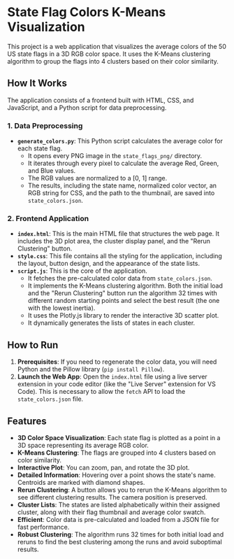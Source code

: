# State Flag Colors K-Means Visualization

This project is a web application that visualizes the average colors of the 50 US state flags in a 3D RGB color space. It uses the K-Means clustering algorithm to group the flags into 4 clusters based on their color similarity.

## How It Works

The application consists of a frontend built with HTML, CSS, and JavaScript, and a Python script for data preprocessing.

### 1. Data Preprocessing

-   **`generate_colors.py`**: This Python script calculates the average color for each state flag.
    -   It opens every PNG image in the `state_flags_png/` directory.
    -   It iterates through every pixel to calculate the average Red, Green, and Blue values.
    -   The RGB values are normalized to a [0, 1] range.
    -   The results, including the state name, normalized color vector, an RGB string for CSS, and the path to the thumbnail, are saved into `state_colors.json`.

### 2. Frontend Application

-   **`index.html`**: This is the main HTML file that structures the web page. It includes the 3D plot area, the cluster display panel, and the "Rerun Clustering" button.
-   **`style.css`**: This file contains all the styling for the application, including the layout, button design, and the appearance of the state lists.
-   **`script.js`**: This is the core of the application.
    -   It fetches the pre-calculated color data from `state_colors.json`.
    -   It implements the K-Means clustering algorithm. Both the initial load and the "Rerun Clustering" button run the algorithm 32 times with different random starting points and select the best result (the one with the lowest inertia).
    -   It uses the Plotly.js library to render the interactive 3D scatter plot.
    -   It dynamically generates the lists of states in each cluster.

## How to Run

1.  **Prerequisites**: If you need to regenerate the color data, you will need Python and the Pillow library (`pip install Pillow`).
2.  **Launch the Web App**: Open the `index.html` file using a live server extension in your code editor (like the "Live Server" extension for VS Code). This is necessary to allow the `fetch` API to load the `state_colors.json` file.

## Features

-   **3D Color Space Visualization**: Each state flag is plotted as a point in a 3D space representing its average RGB color.
-   **K-Means Clustering**: The flags are grouped into 4 clusters based on color similarity.
-   **Interactive Plot**: You can zoom, pan, and rotate the 3D plot.
-   **Detailed Information**: Hovering over a point shows the state's name. Centroids are marked with diamond shapes.
-   **Rerun Clustering**: A button allows you to rerun the K-Means algorithm to see different clustering results. The camera position is preserved.
-   **Cluster Lists**: The states are listed alphabetically within their assigned cluster, along with their flag thumbnail and average color swatch.
-   **Efficient**: Color data is pre-calculated and loaded from a JSON file for fast performance.
-   **Robust Clustering**: The algorithm runs 32 times for both initial load and reruns to find the best clustering among the runs and avoid suboptimal results.
